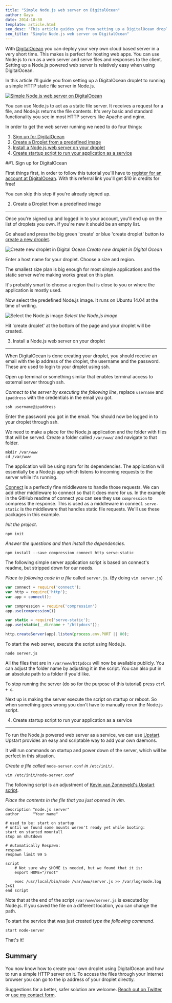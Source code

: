```yaml
---
title: "Simple Node.js web server on DigitalOcean"
author: Gaya
date: 2014-10-30
template: article.html
seo_desc: "This article guides you from setting up a DigitalOcean droplet to running a simple HTTP static file web server in Node.js."
seo_title: "Simple Node.js web server on DigitalOcean"
---
```

With [DigitalOcean](https://www.digitalocean.com/?refcode=d5a2f709c373) you can deploy your very own cloud based server in a very short time. This makes is perfect for hosting web apps. You can use Node.js to run as a web server and serve files and responses to the client. Setting up a Node.js powered web server is relatively easy when using DigitalOcean.

In this article I'll guide you from setting up a DigitalOcean droplet to running a simple HTTP static file server in Node.js.

[![Simple Node.js web server on DigitalOcean](/articles/simple-node-js-web-server-digitalocean/simple-node-js-web-server-on-digitalocean.jpg)](/articles/simple-node-js-web-server-digitalocean/)<span class="more"></span>

You can use Node.js to act as a static file server. It receives a request for a file, and Node.js returns the file contents. It's very basic and standard functionality you see in most HTTP servers like Apache and nginx.

In order to get the web server running we need to do four things:

1. [Sign up for DigitalOcean](#1-sign-up-for-digitalocean)
2. [Create a Droplet from a predefined image](#2-create-a-droplet-from-a-predefined-image)
3. [Install a Node.js web server on your droplet](#3-install-a-node-js-web-server-on-your-droplet)
4. [Create startup script to run your application as a service](#4-create-startup-script-to-run-your-application-as-a-service)

##1. Sign up for DigitalOcean

First things first, in order to follow this tutorial you'll have to [register for an account at DigitalOcean](https://www.digitalocean.com/?refcode=d5a2f709c373). With this referral link you'll get $10 in credits for free!

You can skip this step if you're already signed up.

2. Create a Droplet from a predefined image
-------------------------------------------

Once you're signed up and logged in to your account, you'll end up on the list of droplets you own. If you're new it should be an empty list.

Go ahead and press the big green 'create' or blue 'create droplet' button to [create a new droplet](https://cloud.digitalocean.com/droplets/new).

![Create new droplet in Digital Ocean](/articles/simple-node-js-web-server-digitalocean/create-new-droplet-digital-ocean.jpg)
*Create new droplet in Digital Ocean*

Enter a host name for your droplet. Choose a size and region.

The smallest size plan is big enough for most simple applications and the static server we're making works great on this plan.

It's probably smart to choose a region that is close to you or where the application is mostly used.

Now select the predefined Node.js image. It runs on Ubuntu 14.04 at the time of writing.

![Select the Node.js image](/articles/simple-node-js-web-server-digitalocean/select-node-js-image-digital-ocean.jpg)
*Select the Node.js image*

Hit 'create droplet' at the bottom of the page and your droplet will be created.

3. Install a Node.js web server on your droplet
-----------------------------------------------

When DigitalOcean is done creating your droplet, you should receive an email with the ip address of the droplet, the username and the password. These are used to login to your droplet using ssh.

Open up terminal or something similar that enables terminal access to external server through ssh.

*Connect to the server by executing the following line*, replace `username` and `ipaddress` with the credentials in the email you got.


```
ssh username@ipaddress
```


Enter the password you got in the email. You should now be logged in to your droplet through ssh.

We need to make a place for the Node.js application and the folder with files that will be served. Create a folder called `/var/www/` and navigate to that folder.


```
mkdir /var/www
cd /var/www
```


The application will be using npm for its dependencies. The application will essentially be a Node.js app which listens to incoming requests to the server while it's running.

[Connect](https://github.com/senchalabs/connect "Connect for Node.js") is a perfectly fine middleware to handle those requests. We can add other middleware to connect so that it does more for us. In the example in the GitHub readme of connect you can see they use `compression` to compress the response. This is used as a middleware in connect. `serve-static` is the middleware that handles static file requests. We'll use these packages in this example.

*Init the project*.


```
npm init
```


*Answer the questions and then install the dependencies.*


```
npm install --save compression connect http serve-static
```


The following simple server application script is based on connect's readme, but stripped down for our needs.

*Place to following code in a file* called `server.js`. (By doing `vim server.js`)


```javascript
var connect = require('connect');
var http = require('http');
var app = connect();

var compression = require('compression')
app.use(compression())

var static = require('serve-static');
app.use(static(__dirname + "/httpdocs"));

http.createServer(app).listen(process.env.PORT || 80);
```


To start the web server, execute the script using Node.js.


```
node server.js
```


All the files that are in `/var/www/httpdocs` will now be available publicly. You can adjust the folder name by adjusting it in the script. You can also put in an absolute path to a folder if you'd like.

To stop running the server (do so for the purpose of this tutorial) press `ctrl + c`.

Next up is making the server execute the script on startup or reboot. So when something goes wrong you don't have to manually rerun the Node.js script.

4. Create startup script to run your application as a service
-------------------------------------------------------------

To run the Node.js powered web server as a service, we can use [Upstart](http://upstart.ubuntu.com/). Upstart provides an easy and scriptable way to add your own daemons.

It will run commands on startup and power down of the server, which will be perfect in this situation.

*Create a file called* `node-server.conf` *in* `/etc/init/`.


```
vim /etc/init/node-server.conf
```


The following script is an adjustment of [Kevin van Zonneveld's Upstart script](http://kvz.io/blog/2009/12/15/run-nodejs-as-a-service-on-ubuntu-karmic/).

*Place the contents in the file that you just opened in vim.*


```
description "node.js server"
author      "Your name"

# used to be: start on startup
# until we found some mounts weren't ready yet while booting:
start on started mountall
stop on shutdown

# Automatically Respawn:
respawn
respawn limit 99 5

script
    # Not sure why $HOME is needed, but we found that it is:
    export HOME="/root"

    exec /usr/local/bin/node /var/www/server.js >> /var/log/node.log 2>&1
end script
```


Note that at the end of the script `/var/www/server.js` is executed by Node.js. If you saved the file on a different location, you can change the path.

To start the service that was just created *type the following command*.


```
start node-server
```


That's it!

Summary
-------

You now know how to create your own droplet using DigitalOcean and how to run a simple HTTP server on it. To access the files through your Internet browser you can go to the ip address of your droplet directly.

Suggestions for a better, safer solution are welcome. [Reach out on Twitter](http://twitter.com/GayaKessler) or [use my contact form](/contact/).
